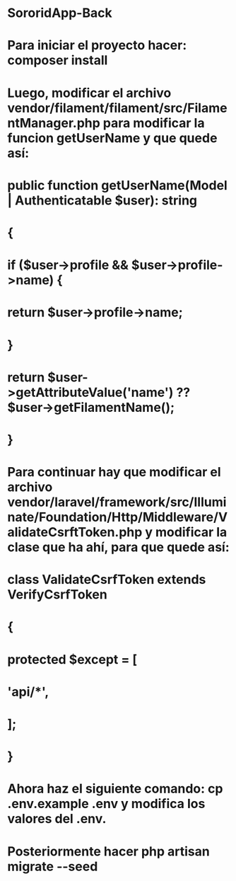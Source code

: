 # SororidApp-Back

# Para iniciar el proyecto hacer: composer install
#
# Luego, modificar el archivo vendor/filament/filament/src/FilamentManager.php para modificar la funcion getUserName y que quede así:
#
#    public function getUserName(Model | Authenticatable $user): string
#    {
#        if ($user->profile && $user->profile->name) {
#            return $user->profile->name;
#        }
#        return $user->getAttributeValue('name') ?? $user->getFilamentName();
#    }
#
# Para continuar hay que modificar el archivo vendor/laravel/framework/src/Illuminate/Foundation/Http/Middleware/ValidateCsrftToken.php y modificar la clase que ha ahí, para que quede así:
#
# class ValidateCsrfToken extends VerifyCsrfToken
# {
#    protected $except = [
#        'api/*', 
#    ];
# }
#
# Ahora haz el siguiente comando: cp .env.example .env y modifica los valores del .env.
#
# Posteriormente hacer php artisan migrate --seed 